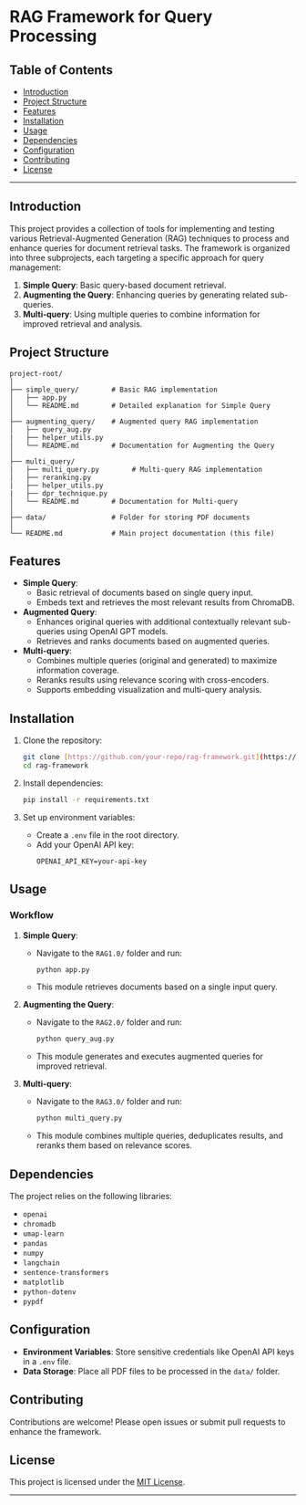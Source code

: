 
# RAG Framework for Query Processing

## Table of Contents
- [Introduction](#introduction)
- [Project Structure](#project-structure)
- [Features](#features)
- [Installation](#installation)
- [Usage](#usage)
- [Dependencies](#dependencies)
- [Configuration](#configuration)
- [Contributing](#contributing)
- [License](#license)

---

## Introduction
This project provides a collection of tools for implementing and testing various Retrieval-Augmented Generation (RAG) techniques to process and enhance queries for document retrieval tasks. The framework is organized into three subprojects, each targeting a specific approach for query management:
1. **Simple Query**: Basic query-based document retrieval.
2. **Augmenting the Query**: Enhancing queries by generating related sub-queries.
3. **Multi-query**: Using multiple queries to combine information for improved retrieval and analysis.

## Project Structure
```
project-root/
│
├── simple_query/        # Basic RAG implementation
│   ├── app.py
│   └── README.md        # Detailed explanation for Simple Query
│
├── augmenting_query/    # Augmented query RAG implementation
│   ├── query_aug.py
|   ├── helper_utils.py
│   └── README.md        # Documentation for Augmenting the Query
│
├── multi_query/
|   ├── multi_query.py        # Multi-query RAG implementation
│   ├── reranking.py
|   ├── helper_utils.py
|   ├── dpr_technique.py
│   └── README.md        # Documentation for Multi-query
│
├── data/                # Folder for storing PDF documents
│
└── README.md            # Main project documentation (this file)
```

## Features
- **Simple Query**:
  - Basic retrieval of documents based on single query input.
  - Embeds text and retrieves the most relevant results from ChromaDB.
- **Augmented Query**:
  - Enhances original queries with additional contextually relevant sub-queries using OpenAI GPT models.
  - Retrieves and ranks documents based on augmented queries.
- **Multi-query**:
  - Combines multiple queries (original and generated) to maximize information coverage.
  - Reranks results using relevance scoring with cross-encoders.
  - Supports embedding visualization and multi-query analysis.

## Installation
1. Clone the repository:
   ```bash
   git clone [https://github.com/your-repo/rag-framework.git](https://github.com/Ayodimeji1/AI_RAG.git)
   cd rag-framework
   ```

2. Install dependencies:
   ```bash
   pip install -r requirements.txt
   ```

3. Set up environment variables:
   - Create a `.env` file in the root directory.
   - Add your OpenAI API key:
     ```
     OPENAI_API_KEY=your-api-key
     ```

## Usage
### Workflow
1. **Simple Query**:
   - Navigate to the `RAG1.0/` folder and run:
     ```bash
     python app.py
     ```
   - This module retrieves documents based on a single input query.

2. **Augmenting the Query**:
   - Navigate to the `RAG2.0/` folder and run:
     ```bash
     python query_aug.py
     ```
   - This module generates and executes augmented queries for improved retrieval.

3. **Multi-query**:
   - Navigate to the `RAG3.0/` folder and run:
     ```bash
     python multi_query.py
     ```
   - This module combines multiple queries, deduplicates results, and reranks them based on relevance scores.

## Dependencies
The project relies on the following libraries:
- `openai`
- `chromadb`
- `umap-learn`
- `pandas`
- `numpy`
- `langchain`
- `sentence-transformers`
- `matplotlib`
- `python-dotenv`
- `pypdf`

## Configuration
- **Environment Variables**: Store sensitive credentials like OpenAI API keys in a `.env` file.
- **Data Storage**: Place all PDF files to be processed in the `data/` folder.

## Contributing
Contributions are welcome! Please open issues or submit pull requests to enhance the framework.

## License
This project is licensed under the [MIT License](LICENSE).

---
